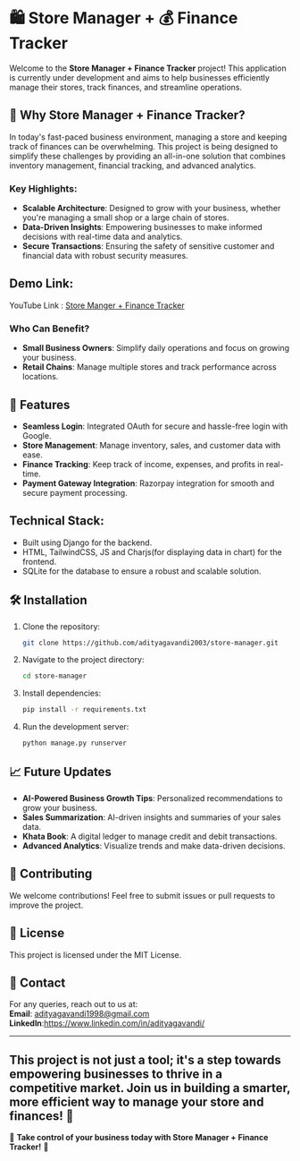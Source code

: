 # 🛍️ Store Manager + 💰 Finance Tracker  

Welcome to the **Store Manager + Finance Tracker** project! This application is currently under development and aims to help businesses efficiently manage their stores, track finances, and streamline operations.  

## 🌟 Why Store Manager + Finance Tracker?  

In today's fast-paced business environment, managing a store and keeping track of finances can be overwhelming. This project is being designed to simplify these challenges by providing an all-in-one solution that combines inventory management, financial tracking, and advanced analytics.  

### Key Highlights:  

- **Scalable Architecture**: Designed to grow with your business, whether you're managing a small shop or a large chain of stores.  
- **Data-Driven Insights**: Empowering businesses to make informed decisions with real-time data and analytics.  
- **Secure Transactions**: Ensuring the safety of sensitive customer and financial data with robust security measures.  

## Demo Link:
YouTube Link : [Store Manger + Finance Tracker](https://www.youtube.com/watch?v=jf36SkdwOrgLet)

### Who Can Benefit?  

- **Small Business Owners**: Simplify daily operations and focus on growing your business.  
- **Retail Chains**: Manage multiple stores and track performance across locations.   

## 🚀 Features  

- **Seamless Login**: Integrated OAuth for secure and hassle-free login with Google.  
- **Store Management**: Manage inventory, sales, and customer data with ease.  
- **Finance Tracking**: Keep track of income, expenses, and profits in real-time.  
- **Payment Gateway Integration**: Razorpay integration for smooth and secure payment processing.  

## Technical Stack: 
- Built using Django for the backend.
- HTML, TailwindCSS, JS and Charjs(for displaying data in chart) for the frontend.
- SQLite for the database to ensure a robust and scalable solution.  

## 🛠️ Installation  

1. Clone the repository:  
    ```bash  
    git clone https://github.com/adityagavandi2003/store-manager.git  
    ```  
2. Navigate to the project directory:  
    ```bash  
    cd store-manager  
    ```  
3. Install dependencies:  
    ```bash  
    pip install -r requirements.txt  
    ```  
4. Run the development server:  
    ```bash  
    python manage.py runserver  
    ```  

## 📈 Future Updates  

- **AI-Powered Business Growth Tips**: Personalized recommendations to grow your business.  
- **Sales Summarization**: AI-driven insights and summaries of your sales data.  
- **Khata Book**: A digital ledger to manage credit and debit transactions.  
- **Advanced Analytics**: Visualize trends and make data-driven decisions.  

## 🤝 Contributing  

We welcome contributions! Feel free to submit issues or pull requests to improve the project.  

## 📄 License  

This project is licensed under the MIT License.  

## 📧 Contact  

For any queries, reach out to us at:  
**Email**: adityagavandi1998@gmail.com  
**LinkedIn**:https://www.linkedin.com/in/adityagavandi/

---  


This project is not just a tool; it's a step towards empowering businesses to thrive in a competitive market. Join us in building a smarter, more efficient way to manage your store and finances! 🚀  
---

🌟 **Take control of your business today with Store Manager + Finance Tracker!** 🌟  
